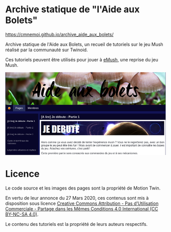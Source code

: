 # Archive statique de "l'Aide aux Bolets"

https://cmnemoi.github.io/archive_aide_aux_bolets/

Archive statique de l'Aide aux Bolets, un recueil de tutoriels sur le jeu Mush réalisé par la communauté sur Twinoid.

Ces tutoriels peuvent être utilisés pour jouer à [eMush](https://emush.eternaltwin.org/), une reprise du jeu Mush.

![Apreçu de l'Aide aux Bolets](screenshot.png)

# Licence

Le code source et les images des pages sont la propriété de Motion Twin. 

En vertu de leur annonce du 27 Mars 2020, ces contenus sont mis à disposition sous licence [Creative Commons Attribution - Pas d’Utilisation Commerciale - Partage dans les Mêmes Conditions 4.0 International (CC BY-NC-SA 4.0)](http://creativecommons.org/licenses/by-nc-sa/4.0/).

Le contenu des tutoriels est la propriété de leurs auteurs respectifs.